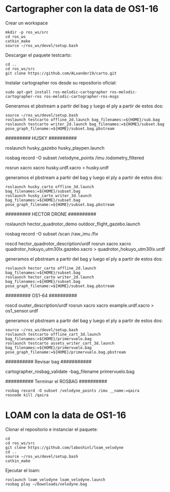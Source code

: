 # Cartographer con la data de OS1-16

Crear un workspace
```
mkdir -p ros_ws/src
cd ros_ws
catkin_make
source ~/ros_ws/devel/setup.bash
```

Descargar el paquete testcarto:
```
cd ..
cd ros_ws/src
git clone https://github.com/ALxander19/carto.git
```

Instalar cartographer ros desde su repositorio oficial:
```
sudo apt-get install ros-melodic-cartographer ros-melodic-cartographer-ros ros-melodic-cartographer-ros-msgs
```

Generamos el pbstream a partir del bag y luego el ply a partir de estos dos:
```
source ~/ros_ws/devel/setup.bash
roslaunch testcarto offline_2d.launch bag_filenames:=${HOME}/sub.bag
roslaunch testcarto writer_2d.launch bag_filenames:=${HOME}/subset.bag pose_graph_filename:=${HOME}/subset.bag.pbstream
```

######### HUSKY ##########

roslaunch husky_gazebo husky_playpen.launch

rosbag record -O subset /velodyne_points /imu /odometry_filtered

rosrun xacro xacro husky.urdf.xacro > husky.urdf

generamos el pbstream a partir del bag y luego el ply a partir de estos dos:
```
roslaunch husky_carto offline_3d.launch bag_filenames:=${HOME}/subset.bag
roslaunch husky_carto writer_3d.launch bag_filenames:=${HOME}/subset.bag pose_graph_filename:=${HOME}/subset.bag.pbstream
```
######### HECTOR DRONE ##########

roslaunch hector_quadrotor_demo outdoor_flight_gazebo.launch

rosbag record -O subset /scan /raw_imu /fix

roscd hector_quadrotor_description/urdf
rosrun xacro xacro quadrotor_hokuyo_utm30lx.gazebo.xacro > quadrotor_hokuyo_utm30lx.urdf

generamos el pbstream a partir del bag y luego el ply a partir de estos dos:
```
roslaunch hector_carto offline_2d.launch bag_filenames:=${HOME}/subset.bag
roslaunch hector_carto writer_2d.launch bag_filenames:=${HOME}/subset.bag pose_graph_filename:=${HOME}/subset.bag.pbstream
```
######### OS1-64 ##########

roscd ouster_description/urdf
rosrun xacro xacro example.urdf.xacro > os1_sensor.urdf

generamos el pbstream a partir del bag y luego el ply a partir de estos dos:
```
source ~/ros_ws/devel/setup.bash
roslaunch testcarto offline_cart_3d.launch bag_filenames:=${HOME}/primervuelo.bag
roslaunch testcarto assets_writer_cart_3d.launch bag_filenames:=${HOME}/primervuelo.bag pose_graph_filename:=${HOME}/primervuelo.bag.pbstream
```
########## Revisar bag ###########

cartographer_rosbag_validate -bag_filename primervuelo.bag

########## Terminar el ROSBAG ##########
```
rosbag record -O subset /velodyne_points /imu __name:=qaira
rosnode kill /qaira
```

# LOAM con la data de OS1-16

Clonar el repositorio e instanciar el paquete:
```
cd
cd ros_ws/src
git clone https://github.com/laboshinl/loam_velodyne
cd ..
source ~/ros_ws/devel/setup.bash
catkin_make
```

Ejecutar el loam:
```
roslaunch loam_velodyne loam_velodyne.launch
rosbag play ~/Downloads/velodyne.bag 
```

